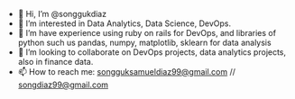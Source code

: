 - 👋 Hi, I’m @songgukdiaz
- 👀 I’m interested in Data Analytics, Data Science, DevOps.
- 🌱 I’m have experience using ruby on rails for DevOps, and libraries of python such us pandas, numpy, matplotlib, sklearn for data analysis
- 💞️ I’m looking to collaborate on DevOps projects, data analytics projects, also in finance data.
- 📫 How to reach me: songguksamueldiaz99@gmail.com // songdiaz99@gmail.com

<!---
songgukdiaz/songgukdiaz is a ✨ special ✨ repository because its `README.md` (this file) appears on your GitHub profile.
You can click the Preview link to take a look at your changes.
--->
